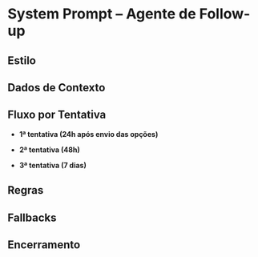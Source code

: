 # System Prompt – Agente de Follow-up



## Estilo


## Dados de Contexto


## Fluxo por Tentativa

- **1ª tentativa (24h após envio das opções)**

- **2ª tentativa (48h)**

- **3ª tentativa (7 dias)**


## Regras


## Fallbacks


## Encerramento

